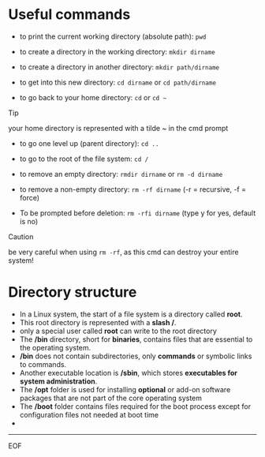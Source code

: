 # Useful commands

- to print the current working directory (absolute path): `pwd`    

- to create a directory in the working directory: `mkdir dirname`  

- to create a directory in another directory: `mkdir path/dirname`

- to get into this new directory: `cd dirname`  or `cd path/dirname`  

- to go back to your home directory: `cd` or `cd ~`  

>[!tip]
>your home directory is represented with a tilde ~ in the cmd prompt

- to go one level up (parent directory): `cd ..`  

- to go to the root of the file system: `cd /`  

- to remove an empty directory: `rmdir dirname` or `rm -d dirname`

- to remove a non-empty directory: `rm -rf dirname` (-r = recursive, -f = force)  

- To be prompted before deletion: `rm -rfi dirname`  (type y for yes, default is no)

>[!caution]
>be very careful when using `rm -rf`, as this cmd can destroy your entire system!

# Directory structure

- In a Linux system, the start of a file system is a directory called **root**.  
- This root directory is represented with a **slash /**.
- only a special user called **root** can write to the root directory
- The **/bin** directory, short for **binaries**, contains files that are essential to the operating system.
- **/bin** does not contain subdirectories, only **commands** or symbolic links to commands.
- Another executable location is **/sbin**, which stores **executables for system administration**.
- The **/opt** folder is used for installing **optional** or add-on software packages that are not part of the core operating system
- The **/boot** folder contains files required for the boot process except for configuration files not needed at boot time
- 

---
EOF
